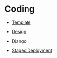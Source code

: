 # Coding

* [Template](coding/template.md)

* [Design](design.md)
* [Django](django.md)
* [Staged Deployment](staged-deployment.md)
